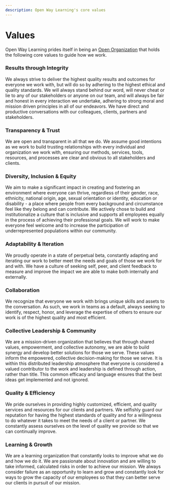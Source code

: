 ```yaml
---
description: Open Way Learning's core values
---
```


# Values

Open Way Learning prides itself in being an [Open Organization](https://theopenorganization.org/definition/open-organization-definition/) that holds the following core values to guide how we work.

### Results through Integrity

We always strive to deliver the highest quality results and outcomes for everyone we work with, but will do so by adhering to the highest ethical and quality standards. We will always stand behind our word, will never cheat or lie to any of our stakeholders or anyone on our team, and will always be fair and honest in every interaction we undertake, adhering to strong moral and mission driven principles in all of our endeavors. We have direct and productive conversations with our colleagues, clients, partners and stakeholders.

### Transparency & Trust

We are open and transparent in all that we do. We assume good intentions as we work to build trusting relationships with every individual and organization we work with, ensuring our methods, services, tools, resources, and processes are clear and obvious to all stakeholders and clients.&#x20;

### Diversity, Inclusion & Equity

We aim to make a significant impact in creating and fostering an environment where everyone can thrive, regardless of their gender, race, ethnicity, national origin, age, sexual orientation or identity, education or disability - a place where people from every background and circumstance feel like they belong and can contribute. We actively chose to build and institutionalize a culture that is inclusive and supports all employees equally in the process of achieving their professional goals. We will work to make everyone feel welcome and to increase the participation of underrepresented populations within our community. &#x20;

### Adaptability & Iteration

We proudly operate in a state of perpetual beta, constantly adapting and iterating our work to better meet the needs and goals of those we work for and with. We have a culture of seeking self, peer, and client feedback to measure and improve the impact we are able to make both internally and externally.&#x20;

### Collaboration

We recognize that everyone we work with brings unique skills and assets to the conversation. As such, we work in teams as a default, always seeking to identify, respect, honor, and leverage the expertise of others to ensure our work is of the highest quality and most efficient.&#x20;

### Collective Leadership & Community

We are a mission-driven organization that believes that through shared values, empowerment, and collective autonomy, we are able to build synergy and develop better solutions for those we serve. These values inform the empowered, collective decision-making for those we serve. It is within this distributed leadership atmosphere that everyone is considered a valued contributor to the work and leadership is defined through action, rather than title. This common efficacy and language ensures that the best ideas get implemented and not ignored.&#x20;

### Quality & Efficiency

We pride ourselves in providing highly customized, efficient, and quality services and resources for our clients and partners. We selfishly guard our reputation for having the highest standards of quality and for a willingness to do whatever it takes to meet the needs of a client or partner. We constantly assess ourselves on the level of quality we provide so that we can continually improve.

### Learning & Growth

We are a learning organization that constantly looks to improve what we do and how we do it. We are passionate about innovation and are willing to take informed, calculated risks in order to achieve our mission. We always consider failure as an opportunity to learn and grow and constantly look for ways to grow the capacity of our employees so that they can better serve our clients in pursuit of our mission.

